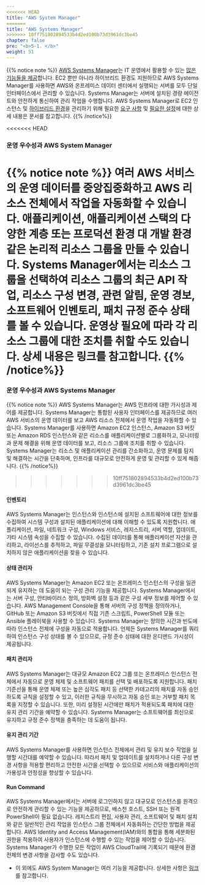 ```yaml
---
<<<<<<< HEAD
title: "AWS System Manager"
=======
title: "AWS Systems Manager"
>>>>>>> 10ff751802894533b4d2ed100b73d3961dc3be45
chapter: false
pre: "<b>5-1. </b>"
weight: 51
---
```

{{% notice note %}}
[AWS Systems Manager](https://aws.amazon.com/systems-manager/features/)는 IT 운영에서 활용할 수 있는 [많은 기능들을 제공](https://aws.amazon.com/ko/systems-manager/features/)합니다. EC2 뿐만 아니라 하이브리드 환경도 지원하므로 AWS Systems Manager를 사용하면 AWS와 온프레미스 데이터 센터에서 실행되는 서버를 모두 단일 인터페이스에서 관리할 수 있습니다. Systems Manager는 서버에 설치된 경량 에이전트와 안전하게 통신하여 관리 작업을 수행합니다. 
AWS Systems Manager로 EC2 인스턴스 및 [하이브리드 환경](https://docs.aws.amazon.com/systems-manager/latest/userguide/systems-manager-managedinstances.html)을 관리하기 위해 필요한 [요구 사항](https://docs.aws.amazon.com/systems-manager/latest/userguide/systems-manager-prereqs.html) 및 [필요한 설정](https://docs.aws.amazon.com/systems-manager/latest/userguide/systems-manager-setting-up.html)에 대한 상세 내용은 문서를 참고합니다.
{{% /notice%}}

<<<<<<< HEAD
### 운영 우수성과 AWS System Manager
{{% notice note %}} 여러 AWS 서비스의 운영 데이터를 중앙집중화하고 AWS 리소스 전체에서 작업을 자동화할 수 있습니다. 애플리케이션, 애플리케이션 스택의 다양한 계층 또는 프로덕션 환경 대 개발 환경 같은 논리적 리소스 그룹을 만들 수 있습니다. Systems Manager에서는 리소스 그룹을 선택하여 리소스 그룹의 최근 API 작업, 리소스 구성 변경, 관련 알림, 운영 경보, 소프트웨어 인벤토리, 패치 규정 준수 상태를 볼 수 있습니다. 운영상 필요에 따라 각 리소스 그룹에 대한 조치를 취할 수도 있습니다. 상세 내용은 링크를 참고합니다. {{% /notice%}}
=======
### 운영 우수성과 AWS Systems Manager
{{% notice note %}} AWS Systems Manager는 AWS 인프라에 대한 가시성과 제어를 제공합니다. Systems Manager는 통합된 사용자 인터페이스를 제공하므로 여러 AWS 서비스의 운영 데이터를 보고 AWS 리소스 전체에서 운영 작업을 자동화할 수 있습니다. Systems Manager를 사용하면 Amazon EC2 인스턴스, Amazon S3 버킷 또는 Amazon RDS 인스턴스와 같은 리소스를 애플리케이션별로 그룹화하고, 모니터링과 문제 해결을 위해 운영 데이터를 보고, 리소스 그룹에 조치를 취할 수 있습니다. Systems Manager는 리소스 및 애플리케이션 관리를 간소화하고, 운영 문제를 탐지 및 해결하는 시간을 단축하며, 인프라를 대규모로 안전하게 운영 및 관리할 수 있게 해줍니다. {{% /notice%}}

>>>>>>> 10ff751802894533b4d2ed100b73d3961dc3be45

#### 인벤토리
AWS Systems Manager는 인스턴스와 인스턴스에 설치된 소프트웨어에 대한 정보를 수집하여 시스템 구성과 설치된 애플리케이션에 대해 이해할 수 있도록 지원합니다. 애플리케이션, 파일, 네트워크 구성, Windows 서비스, 레지스트리, 서버 역할, 업데이트, 기타 시스템 속성을 수집할 수 있습니다. 수집된 데이터를 통해 애플리케이션 자산을 관리하고, 라이선스를 추적하고, 파일 무결성을 모니터링하고, 기존 설치 프로그램으로 설치하지 않은 애플리케이션을 찾을 수 있습니다.


#### 상태 관리자
AWS Systems Manager는 Amazon EC2 또는 온프레미스 인스턴스의 구성을 일관되게 유지하는 데 도움이 되는 구성 관리 기능을 제공합니다. Systems Manager에서는 서버 구성, 안티바이러스 정의, 방화벽 설정 등과 같은 구성 세부 정보를 제어할 수 있습니다. AWS Management Console을 통해 서버의 구성 정책을 정의하거나, GitHub 또는 Amazon S3 버킷에서 직접 기존 스크립트, PowerShell 모듈 또는 Ansible 플레이북을 사용할 수 있습니다. Systems Manager는 정의한 시간과 빈도에 따라 인스턴스 전체에 구성을 자동으로 적용합니다. 언제든 Systems Manager를 쿼리하여 인스턴스 구성 상태를 볼 수 있으므로, 규정 준수 상태에 대한 온디맨드 가시성이 제공됩니다.

#### 패치 관리자
AWS Systems Manager는 대규모 Amazon EC2 그룹 또는 온프레미스 인스턴스 전체에서 자동으로 운영 체제 및 소프트웨어 패치를 선택 및 배포하도록 지원합니다. 패치 기준선을 통해 운영 체제 또는 높은 심각도 패치 등 선택한 카테고리의 패치를 자동 승인하도록 규칙을 설정할 수 있고, 이러한 규칙을 무시하고 자동 승인 또는 거부할 패치 목록을 지정할 수 있습니다. 또한, 미리 설정된 시간에만 패치가 적용되도록 패치에 대한 유지 관리 기간을 예약할 수 있습니다. Systems Manager는 소프트웨어를 최신으로 유지하고 규정 준수 정책을 충족하는 데 도움이 됩니다.

#### 유지 관리 기간
AWS Systems Manager를 사용하면 인스턴스 전체에서 관리 및 유지 보수 작업을 실행할 시간대를 예약할 수 있습니다. 따라서 패치 및 업데이트를 설치하거나 다른 구성 변경 사항을 적용할 편리하고 안전한 시간을 선택할 수 있으므로 서비스와 애플리케이션의 가용성과 안정성을 향상할 수 있습니다.

#### Run Command
AWS Systems Manager에서는 서버에 로그인하지 않고 대규모로 인스턴스를 원격으로 안전하게 관리할 수 있는 기능을 제공하므로, 배스천 호스트, SSH 또는 원격 PowerShell이 필요 없습니다. 레지스트리 편집, 사용자 관리, 소프트웨어 및 패치 설치와 같은 일반적인 관리 작업을 인스턴스 그룹 전체에서 자동화하는 간단한 방법을 제공합니다. AWS Identity and Access Management(IAM)와의 통합을 통해 세분화된 권한을 적용하여 사용자가 인스턴스에 수행할 수 있는 작업을 제어할 수 있습니다. Systems Manager가 수행한 모든 작업이 AWS CloudTrail에 기록되기 때문에 환경 전체의 변경 사항을 감사할 수도 있습니다.

* 이 외에도 AWS System Manager는 여러 기능을 제공합니다. 상세한 사항은 [링크](https://aws.amazon.com/ko/systems-manager/features/)를 참고합니다. 